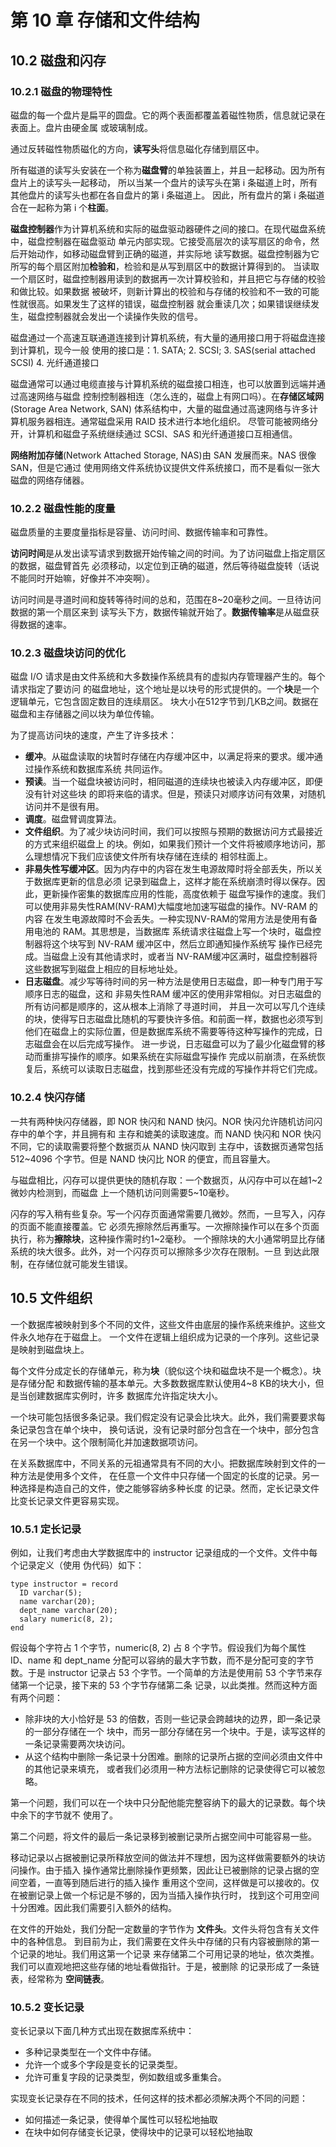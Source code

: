 # 第 10 章 存储和文件结构

## 10.2 磁盘和闪存

### 10.2.1 磁盘的物理特性

磁盘的每一个盘片是扁平的圆盘。它的两个表面都覆盖着磁性物质，信息就记录在表面上。盘片由硬金属
或玻璃制成。     

通过反转磁性物质磁化的方向，**读写头**将信息磁化存储到扇区中。    

所有磁道的读写头安装在一个称为**磁盘臂**的单独装置上，并且一起移动。因为所有盘片上的读写头一起移动，
所以当某一个盘片的读写头在第 i 条磁道上时，所有其他盘片的读写头也都在各自盘片的第 i 条磁道上。
因此，所有盘片的第 i 条磁道合在一起称为第 i 个**柱面**。      

**磁盘控制器**作为计算机系统和实际的磁盘驱动器硬件之间的接口。在现代磁盘系统中，磁盘控制器在磁盘驱动
单元内部实现。它接受高层次的读写扇区的命令，然后开始动作，如移动磁盘臂到正确的磁道，并实际地
读写数据。磁盘控制器为它所写的每个扇区附加**检验和**，检验和是从写到扇区中的数据计算得到的。
当读取一个扇区时，磁盘控制器用读到的数据再一次计算校验和，并且把它与存储的校验和做比较。如果数据
被破坏，则新计算出的校验和与存储的校验和不一致的可能性就很高。如果发生了这样的错误，磁盘控制器
就会重读几次；如果错误继续发生，磁盘控制器就会发出一个读操作失败的信号。     

磁盘通过一个高速互联通道连接到计算机系统，有大量的通用接口用于将磁盘连接到计算机，现今一般
使用的接口是：1. SATA; 2. SCSI; 3. SAS(serial attached SCSI) 4. 光纤通道接口     

磁盘通常可以通过电缆直接与计算机系统的磁盘接口相连，也可以放置到远端并通过高速网络与磁盘
控制控制器相连（怎么连的，磁盘上有网口吗）。在**存储区域网**(Storage Area Network, SAN)
体系结构中，大量的磁盘通过高速网络与许多计算机服务器相连。通常磁盘采用 RAID 技术进行本地化组织。
尽管可能被网络分开，计算机和磁盘子系统继续通过 SCSI、SAS 和光纤通道接口互相通信。   

**网络附加存储**(Network Attached Storage, NAS)由 SAN 发展而来。NAS 很像 SAN，但是它通过
使用网络文件系统协议提供文件系统接口，而不是看似一张大磁盘的网络存储器。      

### 10.2.2 磁盘性能的度量

磁盘质量的主要度量指标是容量、访问时间、数据传输率和可靠性。    

**访问时间**是从发出读写请求到数据开始传输之间的时间。为了访问磁盘上指定扇区的数据，磁盘臂首先
必须移动，以定位到正确的磁道，然后等待磁盘旋转（话说不能同时开始嘛，好像并不冲突啊）。     

访问时间是寻道时间和旋转等待时间的总和，范围在8~20毫秒之间。一旦待访问数据的第一个扇区来到
读写头下方，数据传输就开始了。**数据传输率**是从磁盘获得数据的速率。    

### 10.2.3 磁盘块访问的优化

磁盘 I/O 请求是由文件系统和大多数操作系统具有的虚拟内存管理器产生的。每个请求指定了要访问
的磁盘地址，这个地址是以块号的形式提供的。一个**块**是一个逻辑单元，它包含固定数目的连续扇区。
块大小在512字节到几KB之间。数据在磁盘和主存储器之间以块为单位传输。      

为了提高访问块的速度，产生了许多技术：    

+ **缓冲**。从磁盘读取的块暂时存储在内存缓冲区中，以满足将来的要求。缓冲通过操作系统和数据库系统
共同运作。
+ **预读**。当一个磁盘块被访问时，相同磁道的连续块也被读入内存缓冲区，即便没有针对这些块
的即将来临的请求。但是，预读只对顺序访问有效果，对随机访问并不是很有用。
+ **调度**。磁盘臂调度算法。
+ **文件组织**。为了减少块访问时间，我们可以按照与预期的数据访问方式最接近的方式来组织磁盘上
的块。例如，如果我们预计一个文件将被顺序地访问，那么理想情况下我们应该使文件所有块存储在连续的
相邻柱面上。     
+ **非易失性写缓冲区**。因为内存中的内容在发生电源故障时将全部丢失，所以关于数据库更新的信息必须
记录到磁盘上，这样才能在系统崩溃时得以保存。因此，更新操作密集的数据库应用的性能，高度依赖于
磁盘写操作的速度。我们可以使用非易失性RAM(NV-RAM)大幅度地加速写磁盘的操作。NV-RAM 的内容
在发生电源故障时不会丢失。一种实现NV-RAM的常用方法是使用有备用电池的 RAM。其思想是，当数据库
系统请求往磁盘上写一个块时，磁盘控制器将这个块写到 NV-RAM 缓冲区中，然后立即通知操作系统写
操作已经完成。当磁盘上没有其他请求时，或者当 NV-RAM缓冲区满时，磁盘控制器将
这些数据写到磁盘上相应的目标地址处。
+ **日志磁盘**。减少写等待时间的另一种方法是使用日志磁盘，即一种专门用于写顺序日志的磁盘，这和
非易失性RAM 缓冲区的使用非常相似。对日志磁盘的所有访问都是顺序的，这从根本上消除了寻道时间，
并且一次可以写几个连续的块，使得写日志磁盘比随机的写要快许多倍。和前面一样，数据也必须写到
他们在磁盘上的实际位置，但是数据库系统不需要等待这种写操作的完成，日志磁盘会在以后完成写操作。
进一步说，日志磁盘可以为了最少化磁盘臂的移动而重排写操作的顺序。如果系统在实际磁盘写操作
完成以前崩溃，在系统恢复后，系统可以读取日志磁盘，找到那些还没有完成的写操作并将它们完成。     

### 10.2.4 快闪存储

一共有两种快闪存储器，即 NOR 快闪和 NAND 快闪。NOR 快闪允许随机访问闪存中的单个字，并且拥有和
主存和媲美的读取速度。而 NAND 快闪和 NOR 快闪不同，它的读取需要将整个数据页从 NAND 快闪取到
主存中，该数据页通常包括 512~4096 个字节。但是 NAND 快闪比 NOR 的便宜，而且容量大。     

与磁盘相比，闪存可以提供更快的随机存取：一个数据页，从闪存中可以在越1~2微妙内检测到，而磁盘
上一个随机访问则需要5~10毫秒。     

闪存的写入稍有些复杂。写一个闪存页面通常需要几微妙。然而，一旦写入，闪存的页面不能直接覆盖。它
必须先擦除然后再重写。一次擦除操作可以在多个页面执行，称为**擦除块**，这种操作需时约1~2毫秒。
一个擦除块的大小通常明显比存储系统的块大很多。此外，对一个闪存页可以擦除多少次存在限制。一旦
到达此限制，在存储位就可能发生错误。     


## 10.5 文件组织

一个数据库被映射到多个不同的文件，这些文件由底层的操作系统来维护。这些文件永久地存在于磁盘上。
一个文件在逻辑上组织成为记录的一个序列。这些记录是映射到磁盘块上。      

每个文件分成定长的存储单元，称为**块**（貌似这个块和磁盘块不是一个概念）。块是存储分配
和数据传输的基本单元。大多数数据库默认使用4~8 KB的块大小，但是当创建数据库实例时，许多
数据库允许指定块大小。     

一个块可能包括很多条记录。我们假定没有记录会比块大。此外，我们需要要求每条记录包含在单个块中，
换句话说，没有记录时部分包含在一个块中，部分包含在另一个块中。这个限制简化并加速数据项访问。    

在关系数据库中，不同关系的元祖通常具有不同的大小。把数据库映射到文件的一种方法是使用多个文件，
在任意一个文件中只存储一个固定的长度的记录。另一种选择是构造自己的文件，使之能够容纳多种长度
的记录。然而，定长记录文件比变长记录文件更容易实现。     

### 10.5.1 定长记录

例如，让我们考虑由大学数据库中的 instructor 记录组成的一个文件。文件中每个记录定义（使用
伪代码）如下：   

```
type instructor = record
  ID varchar(5);
  name varchar(20);
  dept_name varchar(20);
  salary numeric(8, 2);
end
```    

假设每个字符占 1 个字节，numeric(8, 2) 占 8 个字节。假设我们为每个属性 ID、name 和
dept_name 分配可以容纳的最大字节数，而不是分配可变的字节数。于是 instructor 记录占 53
个字节。一个简单的方法是使用前 53 个字节来存储第一个记录，接下来的 53 个字节存储第二条
记录，以此类推。然而这种方面有两个问题：   

+ 除非块的大小恰好是 53 的倍数，否则一些记录会跨越块的边界，即一条记录的一部分存储在一个
块中，而另一部分存储在另一个块中。于是，读写这样的一条记录需要两次块访问。    
+ 从这个结构中删除一条记录十分困难。删除的记录所占据的空间必须由文件中的其他记录来填充，
或者我们必须用一种方法标记删除的记录使得它可以被忽略。    

第一个问题，我们可以在一个块中只分配他能完整容纳下的最大的记录数。每个块中余下的字节就不
使用了。   

第二个问题，将文件的最后一条记录移到被删记录所占据空间中可能容易一些。    

移动记录以占据被删记录所释放空间的做法并不理想，因为这样做需要额外的块访问操作。由于插入
操作通常比删除操作更频繁，因此让已被删除的记录占据的空间空着，一直等到随后进行的插入操作
重用这个空间，这样做是可以接收的。仅在被删记录上做一个标记是不够的，因为当插入操作执行时，
找到这个可用空间十分困难。因此我们需要引入额外的结构。   

在文件的开始处，我们分配一定数量的字节作为 **文件头**。文件头将包含有关文件中的各种信息。
到目前为止，我们需要在文件头中存储的只有内容被删除的第一个记录的地址。我们用这第一个记录
来存储第二个可用记录的地址，依次类推。我们可以直观地把这些存储的地址看做指针。于是，被删除
的记录形成了一条链表，经常称为 **空间链表**。    

### 10.5.2 变长记录

变长记录以下面几种方式出现在数据库系统中：    

+ 多种记录类型在一个文件中存储。
+ 允许一个或多个字段是变长的记录类型。
+ 允许可重复字段的记录类型，例如数组或多重集合。   

实现变长记录存在不同的技术，任何这样的技术都必须解决两个不同的问题：   

+ 如何描述一条记录，使得单个属性可以轻松地抽取
+ 在块中如何存储变长记录，使得块中的记录可以轻松地抽取     

